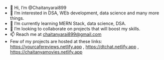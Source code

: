 - 👋 Hi, I’m @Chaitanyarai899
- 👀 I’m interested in DSA, WEb development, data science and many more things.
- 🌱 I’m currently learning MERN Stack, data science, DSA.
- 💞️ I’m looking to collaborate on projects that will boost my skills.
- 📫 Reach me at chaitanyarai899@gmail.com
- Few of my projects are hosted at these links: https://yourcafereviews.netlify.app , https://dtchat.netlify.app , https://chaitanyamovies.netlify.app

<!---
Chaitanyarai899/Chaitanyarai899 is a ✨ special ✨ repository because its `README.md` (this file) appears on your GitHub profile.
You can click the Preview link to take a look at your changes.
--->
